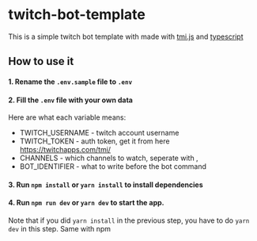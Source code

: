 # twitch-bot-template

This is a simple twitch bot template with made with [tmi.js](https://tmijs.com/) and [typescript](https://www.typescriptlang.org/)

## How to use it

#### 1. Rename the `.env.sample` file to `.env`

#### 2. Fill the `.env` file with your own data

Here are what each variable means:

- TWITCH_USERNAME - twitch account username
- TWITCH_TOKEN - auth token, get it from here https://twitchapps.com/tmi/
- CHANNELS - which channels to watch, seperate with ,
- BOT_IDENTIFIER - what to write before the bot command

#### 3. Run `npm install` or `yarn install` to install dependencies

#### 4. Run `npm run dev` or `yarn dev` to start the app.

Note that if you did `yarn install` in the previous step, you have to do `yarn dev` in this step. Same with npm
